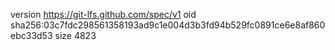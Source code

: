 version https://git-lfs.github.com/spec/v1
oid sha256:03c7fdc298561358193ad9c1e004d3b3fd94b529fc0891ce6e8af860ebc33d53
size 4823
